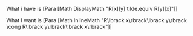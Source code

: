 What i have is 
[Para [Math DisplayMath "R[x][y] tilde.equiv R[y][x]"]]


What I want is 
[Para [Math InlineMath "R\\lbrack x\\rbrack\\lbrack y\\rbrack \\cong R\\lbrack y\\rbrack\\lbrack x\\rbrack"]]
